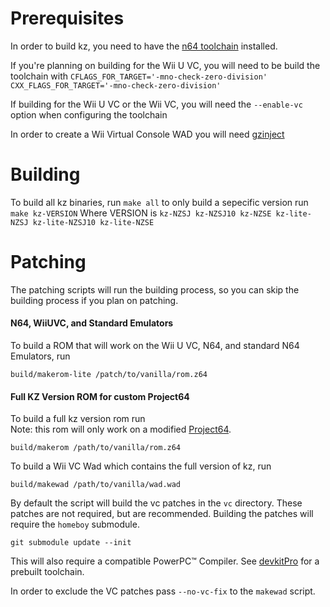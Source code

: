# Prerequisites
In order to build kz, you need to have the [n64 toolchain](https://github.com/glankk/n64) installed.  

If you're planning on building for the Wii U VC, you will need to be build 
the toolchain with `CFLAGS_FOR_TARGET='-mno-check-zero-division' CXX_FLAGS_FOR_TARGET='-mno-check-zero-division'`

If building for the Wii U VC or the Wii VC, you will need the `--enable-vc` option when configuring the toolchain

In order to create a Wii Virtual Console WAD you will need [gzinject](https://github.com/krimtonz/gzinject)


# Building 
To build all kz binaries, run `make all` to only build a sepecific version run `make kz-VERSION` Where VERSION is
`kz-NZSJ kz-NZSJ10 kz-NZSE kz-lite-NZSJ kz-lite-NZSJ10 kz-lite-NZSE`

# Patching
The patching scripts will run the building process, so you can skip the building process if you plan on patching.  

#### N64, WiiUVC, and Standard Emulators
To build a ROM that will work on the Wii U VC, N64, and standard N64 Emulators, run

    build/makerom-lite /patch/to/vanilla/rom.z64

#### Full KZ Version ROM for custom Project64 
To build a full kz version rom run  
Note: this rom will only work on a modified [Project64](https://github.com/krimtonz/project64).  

    build/makerom /path/to/vanilla/rom.z64
    

To build a Wii VC Wad which contains the full
version of kz, run 

    build/makewad /path/to/vanilla/wad.wad

By default the script will build the vc patches in the `vc` directory.  These patches are not required, but are recommended.  Building the patches will require the `homeboy` submodule.

    git submodule update --init

This will also require a compatible PowerPC&trade; Compiler.  See [devkitPro](https://devkitpro.org/) for a prebuilt toolchain.  

In order to exclude the VC patches pass `--no-vc-fix` to the `makewad` script.  